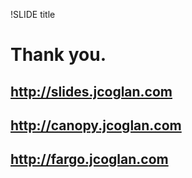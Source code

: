 !SLIDE title
# Thank you.
## http://slides.jcoglan.com
## http://canopy.jcoglan.com
## http://fargo.jcoglan.com
